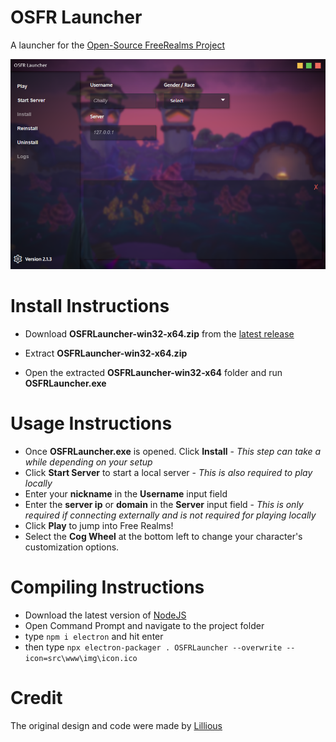 # OSFR Launcher
A launcher for the [Open-Source FreeRealms Project](https://github.com/Open-Source-Free-Realms/OpenSourceFreeRealms)

![alt text](https://github.com/Open-Source-Free-Realms/OSFR-Launcher/blob/2.1.3/teaser.png?raw=true)

# Install Instructions

- Download **OSFRLauncher-win32-x64.zip** from the [latest release](https://github.com/Open-Source-Free-Realms/OSFR-Launcher/releases/)

- Extract **OSFRLauncher-win32-x64.zip**

- Open the extracted **OSFRLauncher-win32-x64** folder and run **OSFRLauncher.exe**

# Usage Instructions

- Once **OSFRLauncher.exe** is opened. Click **Install** - *This step can take a while depending on your setup*
- Click **Start Server** to start a local server - *This is also required to play locally*
- Enter your **nickname** in the **Username** input field
- Enter the **server ip** or **domain** in the **Server** input field - *This is only required if connecting externally and is not required for playing locally*
- Click **Play** to jump into Free Realms!
- Select the **Cog Wheel** at the bottom left to change your character's customization options.

# Compiling Instructions

- Download the latest version of [NodeJS](https://nodejs.org/en/download/current)
- Open Command Prompt and navigate to the project folder
- type `npm i electron` and hit enter
- then type `npx electron-packager . OSFRLauncher --overwrite --icon=src\www\img\icon.ico`

# Credit
The original design and code were made by [Lillious](https://github.com/Lillious)
